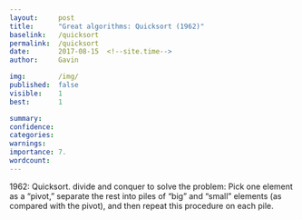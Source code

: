 ```yaml
---
layout:     post
title:      "Great algorithms: Quicksort (1962)"
baselink:   /quicksort
permalink:  /quicksort
date:       2017-08-15  <!--site.time-->
author:     Gavin

img:        /img/
published:	false
visible: 	1
best:		1

summary:    
confidence:	
categories: 
warnings:	
importance: 7.
wordcount:		
---
```




1962: Quicksort. divide and conquer to solve the problem: Pick one element as a “pivot,” separate the rest into piles of “big” and “small” elements (as compared with the pivot), and then repeat  this procedure on each pile.

